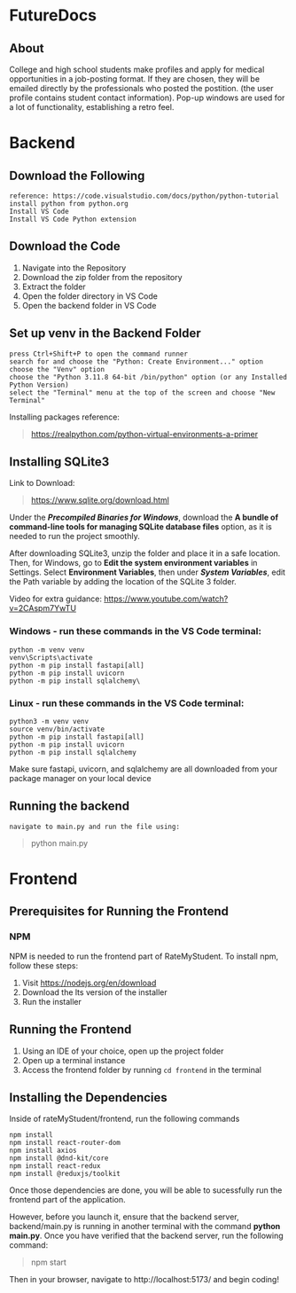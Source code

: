 # FutureDocs
## About
College and high school students make profiles and apply for medical opportunities in a job-posting format. If they are chosen, they will be emailed directly by the professionals who posted the postition. (the user profile contains student contact information). Pop-up windows are used for a lot of functionality, establishing a retro feel. 

# Backend
## Download the Following

    reference: https://code.visualstudio.com/docs/python/python-tutorial
    install python from python.org
    Install VS Code
    Install VS Code Python extension 

## Download the Code
1. Navigate into the Repository
2. Download the zip folder from the repository
3. Extract the folder
4. Open the folder directory in VS Code
5. Open the backend folder in VS Code

## Set up venv in the Backend Folder
    press Ctrl+Shift+P to open the command runner
    search for and choose the "Python: Create Environment..." option
    choose the "Venv" option
    choose the "Python 3.11.8 64-bit /bin/python" option (or any Installed Python Version)
    select the "Terminal" menu at the top of the screen and choose "New Terminal"

Installing packages reference: 
> https://realpython.com/python-virtual-environments-a-primer

## Installing SQLite3

Link to Download:
> https://www.sqlite.org/download.html

Under the ***Precompiled Binaries for Windows***, download the **A bundle of command-line tools for managing SQLite database files** option, as it is needed to run the project smoothly.

After downloading SQLite3, unzip the folder and place it in a safe location. Then, for Windows, go to
**Edit the system environment variables** in Settings. Select **Environment Variables**, then under ***System Variables***, edit the Path variable by adding the location of the SQLite 3 folder.

Video for extra guidance: https://www.youtube.com/watch?v=2CAspm7YwTU


### Windows - run these commands in the VS Code terminal:
    python -m venv venv
    venv\Scripts\activate
    python -m pip install fastapi[all]
    python -m pip install uvicorn
    python -m pip install sqlalchemy\
        

### Linux - run these commands in the VS Code terminal:
    python3 -m venv venv
    source venv/bin/activate
    python -m pip install fastapi[all]
    python -m pip install uvicorn
    python -m pip install sqlalchemy

Make sure fastapi, uvicorn, and sqlalchemy are all downloaded from your package manager on your local device

## Running the backend
    navigate to main.py and run the file using:
> python main.py


# Frontend
## Prerequisites for Running the Frontend

### NPM
NPM is needed to run the frontend part of RateMyStudent. To install npm, follow these steps:
1. Visit https://nodejs.org/en/download
2. Download the lts version of the installer
3. Run the installer

## Running the Frontend
1. Using an IDE of your choice, open up the project folder
2. Open up a terminal instance
3. Access the frontend folder by running ```cd frontend```
   in the terminal

## Installing the Dependencies

Inside of rateMyStudent/frontend, run the following commands

    npm install
    npm install react-router-dom
    npm install axios
    npm install @dnd-kit/core
    npm install react-redux
    npm install @reduxjs/toolkit


Once those dependencies are done, you will be able to sucessfully run the frontend part of the application.

However, before you launch it, ensure that the backend server, backend/main.py is running in another terminal with the command **python main.py**. Once you have verified that the backend server, run the following command:
>    npm start

Then in your browser, navigate to http://localhost:5173/ and begin coding!
